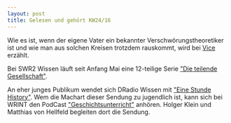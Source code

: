 ```yaml
---
layout: post
title: Gelesen und gehört KW24/16
---
```


Wie es ist, wenn der eigene Vater ein bekannter Verschwörungstheoretiker ist und wie man aus solchen Kreisen trotzdem rauskommt, wird bei [Vice](https://broadly.vice.com/de/article/mein-vater-der-bekannte-verschwoerungstheoretiker) erzählt.


Bei SWR2 Wissen läuft seit Anfang Mai eine 12-teilige Serie ["Die teilende Gesellschaft"](http://www.swr.de/swr2/wissen/swr2radioakademie-die-teilende-gesellschaft/-/id=661224/did=17078978/nid=661224/1txmsd5/index.html).

An eher junges Publikum wendet sich DRadio Wissen mit ["Eine Stunde History"](http://dradiowissen.de/podcasts/download/eine-stunde-history). Wem die Machart dieser Sendung zu jugendlich ist, kann sich bei WRINT den PodCast ["Geschichtsunterricht"](http://www.wrint.de/category/geschichtsunterricht/) anhören. Holger Klein und Matthias von Hellfeld begleiten dort die Sendung.
